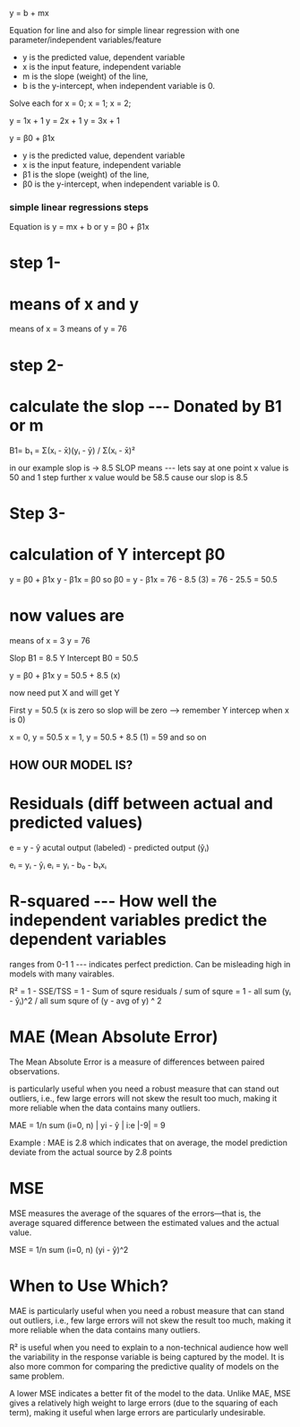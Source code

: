 y = b + mx

Equation for line and also for simple linear regression with one parameter/independent variables/feature

- y is the predicted value, dependent variable
- x is the input feature, independent variable
- m is the slope (weight) of the line,
- b is the y-intercept, when independent variable is 0.

Solve each for x = 0; x = 1; x = 2;

y = 1x + 1
y = 2x + 1
y = 3x + 1

y = β0 ​+ β1​x

- y is the predicted value, dependent variable
- x is the input feature, independent variable
- β1 is the slope (weight) of the line,
- β0 is the y-intercept, when independent variable is 0.

### simple linear regressions steps

Equation is
y = mx + b
or
y = β0 ​+ β1​x

# step 1-
# means of x and y
 
means of x = 3
means of y = 76

# step 2-
# calculate the slop --- Donated by B1 or m
B1= b₁ = Σ(xᵢ - x̄)(yᵢ - ȳ) / Σ(xᵢ - x̄)²

in our example slop is -> 8.5
SLOP means --- lets say at one point x value is 50 and 1 step further x value would be 58.5 cause our slop is 8.5

# Step 3-
#  calculation of Y intercept β0
y = β0 ​+ β1​x
y -  β1​x = β0
so
β0 = y -  β1​x
   = 76 - 8.5 (3)
   = 76 - 25.5
   = 50.5


# now values are
means of x = 3
         y = 76   

Slop B1 = 8.5
Y Intercept B0 = 50.5 



y = β0 ​+ β1​x
y = 50.5 + 8.5 (x)

now need put X and will get Y

First 
y = 50.5 (x is zero so slop will be zero --> remember Y intercep when x is 0)

x = 0, y = 50.5
x = 1, y = 50.5 + 8.5 (1) = 59
and so on


## HOW OUR MODEL IS?

# Residuals (diff between actual and predicted values)
e = y - ŷ
acutal output (labeled) - predicted output (ŷᵢ)

eᵢ = yᵢ - ŷᵢ
eᵢ = yᵢ - b₀ - b₁xᵢ


# R-squared --- How well the independent variables predict the dependent variables
ranges from 0-1
1 --- indicates perfect prediction. Can be misleading high in models with many vairables.

R² = 1 - SSE/TSS
   = 1 - Sum of squre residuals / sum of squre
   = 1 - all sum (yᵢ - ŷᵢ)^2 / all sum squre of (y - avg of y) ^ 2


# MAE (Mean Absolute Error)
The Mean Absolute Error is a measure of differences between paired observations.

is particularly useful when you need a robust measure that can stand out outliers, i.e., few large errors will not skew the result too much, making it more reliable when the data contains many outliers.


MAE = 1/n sum (i=0, n) | yi - ŷ | 
i:e |-9| = 9

Example : MAE is 2.8 which indicates that on average, the model prediction deviate from the actual source by 2.8 points
 


# MSE
MSE measures the average of the squares of the errors—that is, the average squared difference between the estimated values and the actual value.

MSE = 1/n sum (i=0, n) (yi - ŷ)^2  


# When to Use Which?
MAE is particularly useful when you need a robust measure that can stand out outliers, i.e., few large errors will not skew the result too much, making it more reliable when the data contains many outliers.

R² is useful when you need to explain to a non-technical audience how well the variability in the response variable is being captured by the model. It is also more common for comparing the predictive quality of models on the same problem.

A lower MSE indicates a better fit of the model to the data. Unlike MAE, MSE gives a relatively high weight to large errors (due to the squaring of each term), making it useful when large errors are particularly undesirable.

